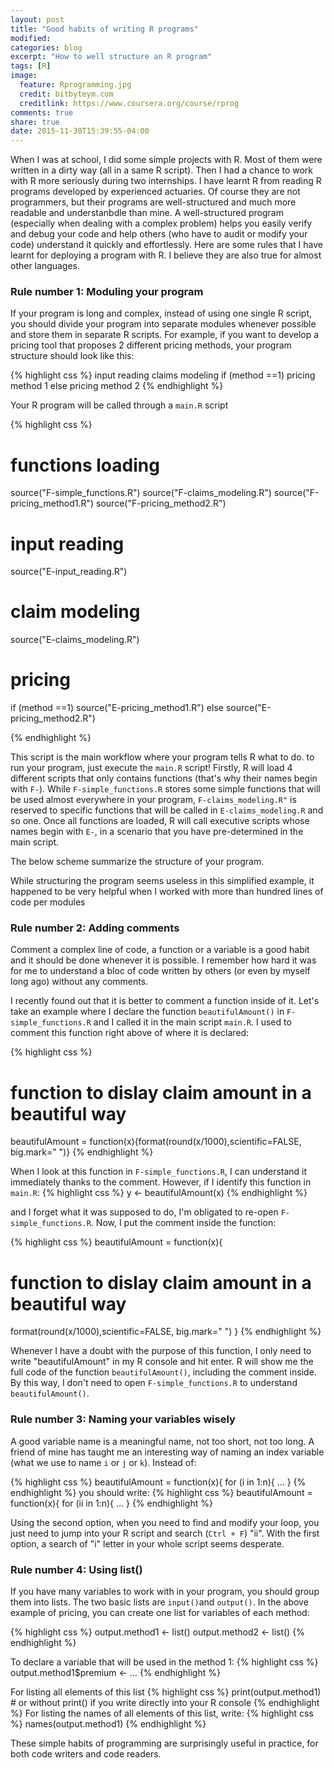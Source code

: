 ```yaml
---
layout: post
title: "Good habits of writing R programs"
modified:
categories: blog
excerpt: "How to well structure an R program"
tags: [R]
image:
  feature: Rprogramming.jpg
  credit: bitbyteym.com
  creditlink: https://www.coursera.org/course/rprog
comments: true
share: true
date: 2015-11-30T15:39:55-04:00
---
```


When I was at school, I did some simple projects with R. Most of them were written in a dirty way (all in a same R script). Then I had a chance to work with R more seriously during two internships. I have learnt R from reading R programs developed by experienced actuaries. Of course they are not programmers, but their programs are well-structured and much more readable and understanbdle than mine. A well-structured program (especially when dealing with a complex problem) helps you easily verify and debug your code and help others (who have to audit or modify your code) understand it quickly and effortlessly. Here are some rules that I have learnt for deploying a program with R. I believe they are also true for almost other languages.

### Rule number 1: Moduling your program

If your program is long and complex, instead of using one single R script, you should divide your program into separate modules whenever possible and store them in separate R scripts. For example, if you want to develop a pricing tool that proposes 2 different pricing methods, your program structure should look like this:

{% highlight css %}
input reading
claims modeling 
if (method ==1)
    pricing method 1
else
    pricing method 2
{% endhighlight %}

Your R program will be called through a `main.R` script 

{% highlight css %}
# functions loading       
source("F-simple_functions.R")
source("F-claims_modeling.R")
source("F-pricing_method1.R")
source("F-pricing_method2.R")

# input reading
source("E-input_reading.R")

# claim modeling
source("E-claims_modeling.R")
# pricing 
if (method ==1)
    source("E-pricing_method1.R")
else
    source("E-pricing_method2.R")

{% endhighlight %}

This script is the main workflow where your program tells R what to do. to run your program, just execute the `main.R` script! Firstly, R will load 4 different scripts that only contains functions (that's why their names begin with `F-`).  While `F-simple_functions.R` stores some simple functions that will be used almost everywhere in your program, `F-claims_modeling.R"` is reserved to specific functions that will be called in `E-claims_modeling.R` and so one. Once all functions are loaded, R will call executive scripts whose names begin with `E-`, in a scenario that you have pre-determined in the main script. 

The below scheme summarize the structure of your program.

While structuring the program seems useless in this simplified example, it happened to be very helpful when I worked with more than hundred lines of code per modules


### Rule number 2: Adding comments 
Comment a complex line of code, a function or a variable is a good habit and it should be done whenever it is possible. I remember how hard it was for me to understand a bloc of code written by others (or even by myself long ago) without any comments.

I recently found out that it is better to comment a function inside of it. Let's take an example where I declare the function `beautifulAmount()` in `F-simple_functions.R` and I called it in the main script `main.R`. I used to comment this function right above of where it is declared: 

{% highlight css %}
# function to dislay claim amount in a beautiful way
beautifulAmount = function(x){format(round(x/1000),scientific=FALSE, big.mark=" ")}
{% endhighlight %}

When I look at this function in `F-simple_functions.R`, I can understand it immediately thanks to the comment. However, if I identify this function in `main.R`:
{% highlight css %}
y <- beautifulAmount(x)
{% endhighlight %}

and I forget what it was supposed to do, I'm obligated to re-open `F-simple_functions.R`. Now, I put the comment inside the function:

{% highlight css %}
beautifulAmount = function(x){
# function to dislay claim amount in a beautiful way
format(round(x/1000),scientific=FALSE, big.mark=" ")
}
{% endhighlight %}

Whenever I have a doubt with the purpose of this function, I only need to write "beautifulAmount" in my R console and hit enter. R will show me the full code of the function `beautifulAmount()`, including the comment inside. By this way, I don't need to open `F-simple_functions.R` to understand `beautifulAmount()`.


### Rule number 3: Naming your variables wisely

A good variable name is a meaningful name, not too short, not too long. A friend of mine has taught me an interesting way of naming an index variable (what we use to name `i` or `j` or `k`). Instead of:  

{% highlight css %}
beautifulAmount = function(x){
for (i in 1:n){
...
}
{% endhighlight %}
you should write:
{% highlight css %}
beautifulAmount = function(x){
for (ii in 1:n){
...
}
{% endhighlight %}

Using the second option, when you need to find and modify your loop, you just need to jump into your R script and search (`Ctrl + F`) "ii". With the first option, a search of "i" letter in your whole script seems desperate.

### Rule number 4: Using list()
If you have many variables to work with in your program, you should group them into lists. The two basic lists are `input()`and `output()`. In the above example of pricing, you can create one list for variables of each method:

{% highlight css %}
output.method1 <- list()
output.method2 <- list()
{% endhighlight %}

To declare a variable that will be used in the method 1:
{% highlight css %}
output.method1$premium <- ...
{% endhighlight %}

For listing all elements of this list
{% highlight css %}
print(output.method1) # or without print() if you write directly into your R console
{% endhighlight %}
For listing the names of all elements of this list, write:
{% highlight css %}
names(output.method1)
{% endhighlight %}

These simple habits of programming are surprisingly useful in practice, for both code writers and code readers.

